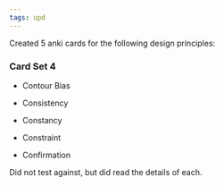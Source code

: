 ```yaml
---
tags: upd
---
```


Created 5 anki cards for the following design principles:

### Card Set 4

* Contour Bias

* Consistency

* Constancy

* Constraint

* Confirmation

Did not test against, but did read the details of each.
